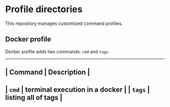 # Profile directories

This repository manages customized command profiles.

## Docker profile

Docker profile adds two commands: `cmd` and `tags`.

--------------------------------------------
| Command | Description                    |
--------------------------------------------
| `cmd`   | terminal execution in a docker |
| `tags`  | listing all of tags            | 
--------------------------------------------
